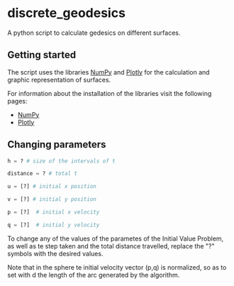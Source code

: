 # discrete_geodesics
A python script to calculate gedesics on different surfaces.

## Getting started

The script uses the libraries [NumPy](http://www.numpy.org/) and [Plotly](https://plot.ly/python/) for the calculation and graphic representation of surfaces.

For information about the installation of the libraries visit the following pages:

* [NumPy](https://www.scipy.org/install.html)
* [Plotly](https://plot.ly/python/getting-started/)

## Changing parameters

```python
h = ? # size of the intervals of t

distance = ? # total t

u = [?] # initial x position

v = [?] # initial y position

p = [?]  # initial x velocity

q = [?]  # initial y velocity
```

To change any of the values of the parametes of the Initial Value Problem, as well as te step taken and the total distance travelled, replace the "?" symbols with the desired values.

Note that in the sphere te initial velocity vector (p,q) is normalized, so as to set with d the length of the arc generated by the algorithm.

